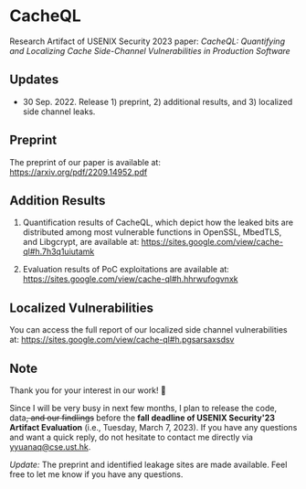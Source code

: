 # CacheQL
Research Artifact of USENIX Security 2023 paper: *CacheQL: Quantifying and Localizing Cache Side-Channel Vulnerabilities in Production Software*

## Updates

- 30 Sep. 2022. Release 1) preprint, 2) additional results, and 3) localized side channel leaks.

## Preprint

The preprint of our paper is available at: https://arxiv.org/pdf/2209.14952.pdf

## Addition Results

1. Quantification results of CacheQL, which depict how the leaked bits are distributed among most vulnerable functions in
OpenSSL, MbedTLS, and Libgcrypt, are available at: https://sites.google.com/view/cache-ql#h.7h3q1uiutamk

2. Evaluation results of PoC exploitations are available at: https://sites.google.com/view/cache-ql#h.hhrwufogvnxk

## Localized Vulnerabilities

You can access the full report of our localized side channel vulnerabilities at: https://sites.google.com/view/cache-ql#h.pgsarsaxsdsv

## Note

Thank you for your interest in our work! 😬

Since I will be very busy in next few months, I plan to release the code, data<s>, and our findlings</s> before the **fall deadline of USENIX Security'23 Artifact Evaluation** (i.e., Tuesday, March 7, 2023). If you have any questions and want a quick reply, do not hesitate to contact me directly via yyuanaq@cse.ust.hk.

*Update:* The preprint and identified leakage sites are made available. Feel free to let me know if you have any questions.
